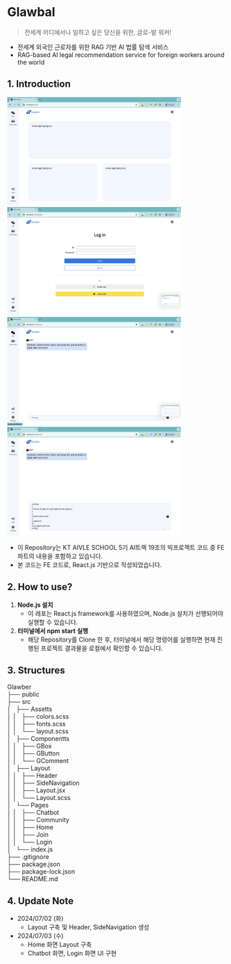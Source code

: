 # Glawbal
> 전세계 어디에서나 일하고 싶은 당신을 위한, 글로-발 워커!
* 전세계 외국인 근로자를 위한 RAG 기반 AI 법률 탐색 서비스
* RAG-based AI legal recommendation service for foreign workers around the world

## 1. Introduction
<img src="public/preview-home.png" width=400/> <img src="public/preview-login.png" width=400/>
<img src="public/preview-chat1.png" width=400/> <img src="public/preview-chat2.png" width=400/>

* 이 Repository는 KT AIVLE SCHOOL 5기 AI트랙 19조의 빅프로젝트 코드 중 FE 파트의 내용을 포함하고 있습니다.
* 본 코드는 FE 코드로, React.js 기반으로 작성되었습니다.

## 2. How to use?
1. **Node.js 설치**
    * 이 레포는 React.js framework를 사용하였으며, Node.js 설치가 선행되어야 실행할 수 있습니다.
2. **터미널에서 npm start 실행**
    * 해당 Repository를 Clone 한 후, 터미널에서 해당 명령어를 실행하면 현재 진행된 프로젝트 결과물을 로컬에서 확인할 수 있습니다.


## 3. Structures
Glawber <br>
    ├── public <br>
    ├── src <br>
    │   ├── Assetts <br>
    │   │   ├── colors.scss <br>
    │   │   ├── fonts.scss <br>
    │   │   └── layout.scss <br>
    │   ├── Componentts <br>
    │   │   ├── GBox <br>
    │   │   ├── GButton <br>
    │   │   └── GComment <br>
    │   ├── Layout <br>
    │   │   ├── Header <br>
    │   │   ├── SideNavigation <br>
    │   │   ├── Layout.jsx <br>
    │   │   └── Layout.scss <br>
    │   └── Pages <br>
    │   │   ├── Chatbot <br>
    │   │   ├── Community <br>
    │   │   ├── Home <br>
    │   │   ├── Join <br>
    │   │   └── Login <br>
    │   └── index.js <br>
    ├── .gitignore <br>
    ├── package.json <br>
    ├── package-lock.json <br>
    └── README.md <br>

## 4. Update Note
* 2024/07/02 (화)
    * Layout 구축 및 Header, SideNavigation 생성
* 2024/07/03 (수)
    * Home 화면 Layout 구축
    * Chatbot 화면, Login 화면 UI 구현